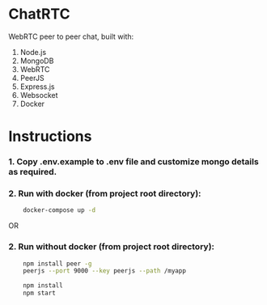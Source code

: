 ChatRTC
===

WebRTC peer to peer chat, built with:

1. Node.js
2. MongoDB
3. WebRTC
4. PeerJS
5. Express.js
6. Websocket
7. Docker


Instructions
===

### 1. Copy .env.example to .env file and customize mongo details as required.

### 2. Run with docker (from project root directory):
```sh
    docker-compose up -d
```

OR 

### 2. Run without docker (from project root directory):
```sh
    npm install peer -g
    peerjs --port 9000 --key peerjs --path /myapp

    npm install
    npm start
```
